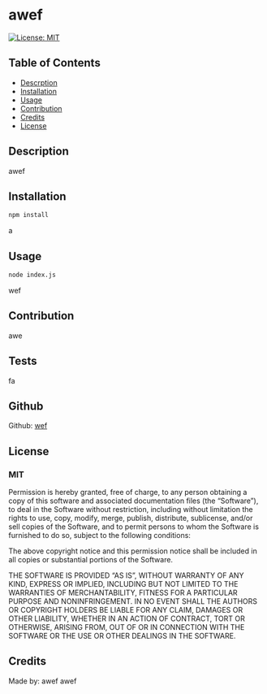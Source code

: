 # awef
  
[![License: MIT](https://img.shields.io/badge/License-MIT-yellow.svg)](https://opensource.org/licenses/MIT)
## Table of Contents
- [Descrption](#description)
- [Installation](#installation)
- [Usage](#usage)
- [Contribution](#contribution)
- [Credits](#credits)
- [License](#license)

## Description
awef

## Installation
```bash
npm install
```
a
## Usage
```bash
node index.js
```
wef
## Contribution
awe

## Tests
fa

## Github
Github: [wef](https://www.github.com/wef)
## License
### MIT

Permission is hereby granted, free of charge, to any person obtaining a copy of this software and associated documentation files (the “Software”), to deal in the Software without restriction, including without limitation the rights to use, copy, modify, merge, publish, distribute, sublicense, and/or sell copies of the Software, and to permit persons to whom the Software is furnished to do so, subject to the following conditions:

The above copyright notice and this permission notice shall be included in all copies or substantial portions of the Software.

THE SOFTWARE IS PROVIDED “AS IS”, WITHOUT WARRANTY OF ANY KIND, EXPRESS OR IMPLIED, INCLUDING BUT NOT LIMITED TO THE WARRANTIES OF MERCHANTABILITY, FITNESS FOR A PARTICULAR PURPOSE AND NONINFRINGEMENT. IN NO EVENT SHALL THE AUTHORS OR COPYRIGHT HOLDERS BE LIABLE FOR ANY CLAIM, DAMAGES OR OTHER LIABILITY, WHETHER IN AN ACTION OF CONTRACT, TORT OR OTHERWISE, ARISING FROM, OUT OF OR IN CONNECTION WITH THE SOFTWARE OR THE USE OR OTHER DEALINGS IN THE SOFTWARE.

## Credits
Made by: awef awef

